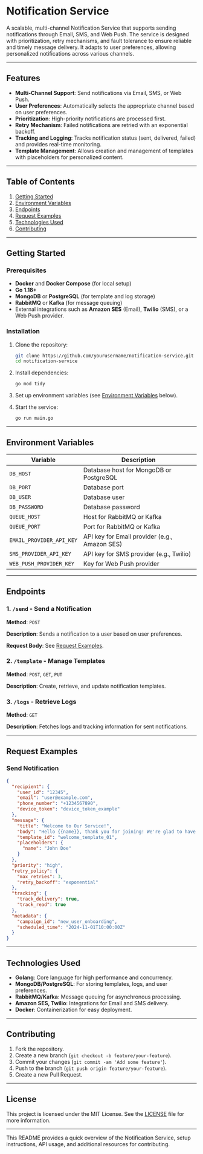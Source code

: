 
# Notification Service

A scalable, multi-channel Notification Service that supports sending notifications through Email, SMS, and Web Push. The service is designed with prioritization, retry mechanisms, and fault tolerance to ensure reliable and timely message delivery. It adapts to user preferences, allowing personalized notifications across various channels.

---

## Features

- **Multi-Channel Support**: Send notifications via Email, SMS, or Web Push.
- **User Preferences**: Automatically selects the appropriate channel based on user preferences.
- **Prioritization**: High-priority notifications are processed first.
- **Retry Mechanism**: Failed notifications are retried with an exponential backoff.
- **Tracking and Logging**: Tracks notification status (sent, delivered, failed) and provides real-time monitoring.
- **Template Management**: Allows creation and management of templates with placeholders for personalized content.

---

## Table of Contents

1. [Getting Started](#getting-started)
2. [Environment Variables](#environment-variables)
3. [Endpoints](#endpoints)
4. [Request Examples](#request-examples)
5. [Technologies Used](#technologies-used)
6. [Contributing](#contributing)

---

## Getting Started

### Prerequisites

- **Docker** and **Docker Compose** (for local setup)
- **Go 1.18+**
- **MongoDB** or **PostgreSQL** (for template and log storage)
- **RabbitMQ** or **Kafka** (for message queuing)
- External integrations such as **Amazon SES** (Email), **Twilio** (SMS), or a Web Push provider.

### Installation

1. Clone the repository:

   ```bash
   git clone https://github.com/yourusername/notification-service.git
   cd notification-service
   ```

2. Install dependencies:

   ```bash
   go mod tidy
   ```

3. Set up environment variables (see [Environment Variables](#environment-variables) below).

4. Start the service:

   ```bash
   go run main.go
   ```

---

## Environment Variables

| Variable                  | Description                                     |
|---------------------------|-------------------------------------------------|
| `DB_HOST`                 | Database host for MongoDB or PostgreSQL         |
| `DB_PORT`                 | Database port                                   |
| `DB_USER`                 | Database user                                   |
| `DB_PASSWORD`             | Database password                               |
| `QUEUE_HOST`              | Host for RabbitMQ or Kafka                      |
| `QUEUE_PORT`              | Port for RabbitMQ or Kafka                      |
| `EMAIL_PROVIDER_API_KEY`  | API key for Email provider (e.g., Amazon SES)   |
| `SMS_PROVIDER_API_KEY`    | API key for SMS provider (e.g., Twilio)         |
| `WEB_PUSH_PROVIDER_KEY`   | Key for Web Push provider                       |

---

## Endpoints

### 1. `/send` - Send a Notification

**Method**: `POST`

**Description**: Sends a notification to a user based on user preferences.

**Request Body**:
See [Request Examples](#request-examples).

### 2. `/template` - Manage Templates

**Method**: `POST`, `GET`, `PUT`

**Description**: Create, retrieve, and update notification templates.

### 3. `/logs` - Retrieve Logs

**Method**: `GET`

**Description**: Fetches logs and tracking information for sent notifications.

---

## Request Examples

### Send Notification

```json
{
  "recipient": {
    "user_id": "12345",
    "email": "user@example.com",
    "phone_number": "+1234567890",
    "device_token": "device_token_example"
  },
  "message": {
    "title": "Welcome to Our Service!",
    "body": "Hello {{name}}, thank you for joining! We're glad to have you.",
    "template_id": "welcome_template_01",
    "placeholders": {
      "name": "John Doe"
    }
  },
  "priority": "high",
  "retry_policy": {
    "max_retries": 3,
    "retry_backoff": "exponential"
  },
  "tracking": {
    "track_delivery": true,
    "track_read": true
  },
  "metadata": {
    "campaign_id": "new_user_onboarding",
    "scheduled_time": "2024-11-01T10:00:00Z"
  }
}
```

---

## Technologies Used

- **Golang**: Core language for high performance and concurrency.
- **MongoDB/PostgreSQL**: For storing templates, logs, and user preferences.
- **RabbitMQ/Kafka**: Message queuing for asynchronous processing.
- **Amazon SES, Twilio**: Integrations for Email and SMS delivery.
- **Docker**: Containerization for easy deployment.

---

## Contributing

1. Fork the repository.
2. Create a new branch (`git checkout -b feature/your-feature`).
3. Commit your changes (`git commit -am 'Add some feature'`).
4. Push to the branch (`git push origin feature/your-feature`).
5. Create a new Pull Request.

---

## License

This project is licensed under the MIT License. See the [LICENSE](LICENSE) file for more information.

---

This README provides a quick overview of the Notification Service, setup instructions, API usage, and additional resources for contributing.
